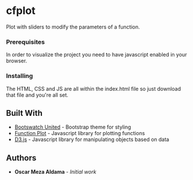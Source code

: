 # cfplot

Plot with sliders to modify the parameters of a function.

### Prerequisites

In order to visualize the project you need to have javascript enabled in your browser.

### Installing

The HTML, CSS and JS are all within the index.html file so just download that file and you're all set.

## Built With

* [Bootswatch United](https://bootswatch.com/united/) - Bootstrap theme for styling
* [Function Plot](https://mauriciopoppe.github.io/function-plot/) - Javascript library for plotting functions
* [D3.js](https://d3js.org/) - Javascript library for manipulating objects based on data

## Authors

* **Oscar Meza Aldama** - *Initial work*
